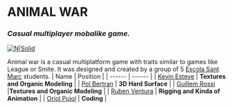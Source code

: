 # ANIMAL WAR
### _Casual multiplayer mobalike game._

[![N|Solid](https://i.imgur.com/sJ3a6kb.png)](https://unity.com)

Animal war is a casual multiplatform game with traits similar to games like League or Smite.
It was designed and created by a group of 5 [Escola Sant Marc](https://support.west-wind.com) students.
| Name | Position |
| ------ | ------ |
| [Kevin Esteve](https://www.linkedin.com/in/kevin-esteve/) | **Textures and Organic Modeling** |
| [Pol Bertran](https://www.linkedin.com/in/pol-bertran-valero-0936a1171/)  | **3D Hard Surface** |
| [Guillem Rossi](https://www.artstation.com/chulikk) |**Textures and Organic Modeling** |
| [Ruben Ventura](https://www.linkedin.com/in/ruben-ventura-suarez/) | **Rigging and Kinda of Animation** |
| [Oriol Pujol](https://www.linkedin.com/in/opujolgd/) | **Coding** |
